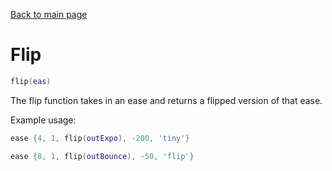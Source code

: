 [Back to main page](..)
# Flip
```lua
flip(eas)
```
The flip function takes in an ease and returns a flipped version of that ease.

Example usage:
```lua
ease {4, 1, flip(outExpo), -200, 'tiny'}
```
```lua
ease {8, 1, flip(outBounce), -50, 'flip'}
```
